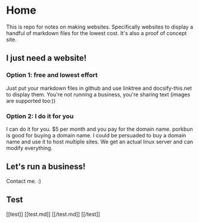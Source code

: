 # Home
This is repo for notes on making websites. Specifically websites to display a handful of markdown files for the lowest cost. 
It's also a proof of concept site. 

## I just need a website!
### Option 1: free and lowest effort
Just put your markdown files in github and use linktree and docsify-this.net to display them. 
You're not running a business, you're sharing text (images are supported too:))


### Option 2: I do it for you
I can do it for you. $5 per month and you pay for the domain name. porkbun is good for buying a domain name. I could be persuaded to buy a domain name and use it to host multiple sites. 
We get an actual linux server and can modify everything. 

## Let's run a business!
Contact me. :)


## Test
[[test]]
[[test.md]]
[[/test.md]]
[[/test]]
